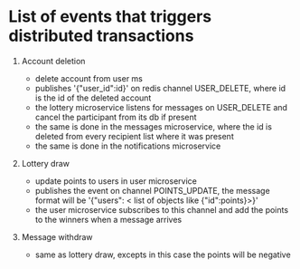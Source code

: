 # List of events that triggers distributed transactions

1. Account deletion
    - delete account from user ms
    - publishes '{"user_id":id}' on redis channel USER_DELETE, where id is the id of the deleted account
    - the lottery microservice listens for messages on USER_DELETE and cancel the participant from its db if present
    - the same is done in the messages microservice, where the id is deleted from every recipient list where it was present
    - the same is done in the notifications microservice

2. Lottery draw
    - update points to users in user microservice
    - publishes the event on channel POINTS_UPDATE, the message format will be '{"users": < list of objects like {"id":points}>}'
    - the user microservice subscribes to this channel and add the points to the winners when a message arrives

3. Message withdraw
    - same as lottery draw, excepts in this case the points will be negative